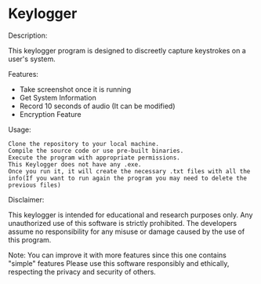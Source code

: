 # Keylogger
Description:

This keylogger program is designed to discreetly capture keystrokes on a user's system.

Features:
  - Take screenshot once it is running
  - Get System Information
  - Record 10 seconds of audio (It can be modified)
  - Encryption Feature

Usage:

    Clone the repository to your local machine.
    Compile the source code or use pre-built binaries.
    Execute the program with appropriate permissions.
    This Keylogger does not have any .exe.
    Once you run it, it will create the necessary .txt files with all the info(If you want to run again the program you may need to delete the previous files)

Disclaimer:

This keylogger is intended for educational and research purposes only. Any unauthorized use of this software is strictly prohibited. The developers assume no responsibility for any misuse or damage caused by the use of this program.

Note:
You can improve it with more features since this one contains  "simple" features
Please use this software responsibly and ethically, respecting the privacy and security of others.
